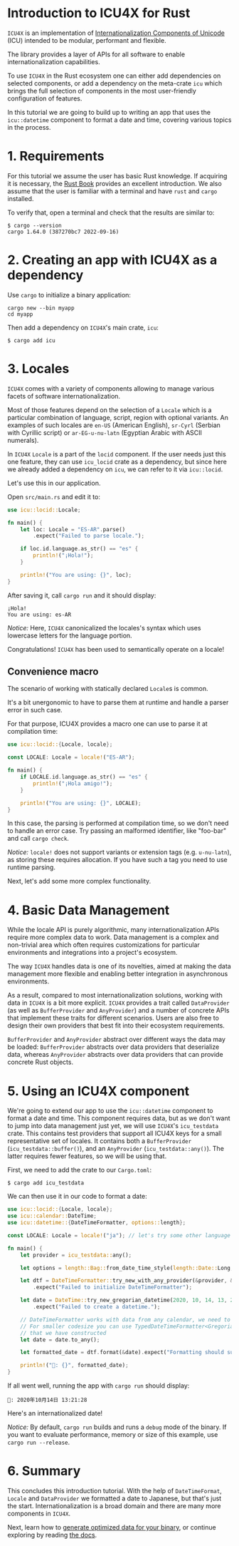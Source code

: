 # Introduction to ICU4X for Rust

`ICU4X` is an implementation of [Internationalization Components of Unicode](http://site.icu-project.org/) (ICU) intended to be modular, performant and flexible.

The library provides a layer of APIs for all software to enable internationalization capabilities.

To use `ICU4X` in the Rust ecosystem one can either add dependencies on selected components, or add a dependency on the meta-crate `icu` which brings the full selection of components in the most user-friendly configuration of features.

In this tutorial we are going to build up to writing an app that uses the `icu::datetime` component to format a date and time, covering various topics in the process.

# 1. Requirements

For this tutorial we assume the user has basic Rust knowledge. If acquiring it is necessary, the [Rust Book](https://doc.rust-lang.org/book/) provides an excellent introduction.
We also assume that the user is familiar with a terminal and have `rust` and `cargo` installed.

To verify that, open a terminal and check that the results are similar to:

```console
$ cargo --version
cargo 1.64.0 (387270bc7 2022-09-16)
```

# 2. Creating an app with ICU4X as a dependency

Use `cargo` to initialize a binary application:

```console
cargo new --bin myapp
cd myapp
```

Then add a dependency on `ICU4X`'s main crate, `icu`:

```console
$ cargo add icu
```

# 3. Locales

`ICU4X` comes with a variety of components allowing to manage various facets of software internationalization.

Most of those features depend on the selection of a `Locale` which is a particular combination of language, script, region with optional variants. An examples of such locales are `en-US` (American English), `sr-Cyrl` (Serbian with Cyrillic script) or `ar-EG-u-nu-latn` (Egyptian Arabic with ASCII numerals).

In `ICU4X` `Locale` is a part of the `locid` component. If the user needs just this one feature, they can use `icu_locid` crate as a dependency, but since here we already added a dependency on `icu`, we can refer to it via `icu::locid`.

Let's use this in our application.

Open `src/main.rs` and edit it to:

```rust
use icu::locid::Locale;

fn main() {
    let loc: Locale = "ES-AR".parse()
        .expect("Failed to parse locale.");

    if loc.id.language.as_str() == "es" {
        println!("¡Hola!");
    }

    println!("You are using: {}", loc);
}
```

After saving it, call `cargo run` and it should display:

```text
¡Hola!
You are using: es-AR
```

*Notice:* Here, `ICU4X` canonicalized the locales's syntax which uses lowercase letters for the language portion.

Congratulations! `ICU4X` has been used to semantically operate on a locale!

## Convenience macro

The scenario of working with statically declared `Locale`s is common.

It's a bit unergonomic to have to parse them at runtime and handle a parser error in such case.

For that purpose, ICU4X provides a macro one can use to parse it at compilation time:

```rust
use icu::locid::{Locale, locale};

const LOCALE: Locale = locale!("ES-AR");

fn main() {
    if LOCALE.id.language.as_str() == "es" {
        println!("¡Hola amigo!");
    }

    println!("You are using: {}", LOCALE);
}
```

In this case, the parsing is performed at compilation time, so we don't need to handle an error case. Try passing an malformed identifier, like "foo-bar" and call `cargo check`.

*Notice:* `locale!` does not support variants or extension tags (e.g. `u-nu-latn`), as storing these requires allocation. If you have such a tag you need to use runtime parsing.

Next, let's add some more complex functionality.

# 4. Basic Data Management

While the locale API is purely algorithmic, many internationalization APIs require more complex data to work. Data management is a complex and non-trivial area which often requires customizations for particular environments and integrations into a project's ecosystem.

The way `ICU4X` handles data is one of its novelties, aimed at making the data management more flexible and enabling better integration in asynchronous environments.

As a result, compared to most internationalization solutions, working with data in `ICU4X` is a bit more explicit. `ICU4X` provides a trait called `DataProvider` (as well as `BufferProvider` and `AnyProvider`) and a number of concrete APIs that implement these traits for different scenarios.
Users are also free to design their own providers that best fit into their ecosystem requirements.

`BufferProvider` and `AnyProvider` abstract over different ways the data may be loaded: `BufferProvider` abstracts over data providers that deserialize data, whereas `AnyProvider` abstracts over data providers that can provide concrete Rust objects.

# 5. Using an ICU4X component

We're going to extend our app to use the `icu::datetime` component to format a date and time. This component requires data, but as we don't want to jump into data management just yet, we will use `ICU4X`'s `icu_testdata` crate. This contains test providers that support all ICU4X keys for a small representative set of locales. It contains both a `BufferProvider` (`icu_testdata::buffer()`), and an `AnyProvider` (`icu_testdata::any()`). The latter requires fewer features, so we will be using that.

First, we need to add the crate to our `Cargo.toml`:

```console
$ cargo add icu_testdata
```

We can then use it in our code to format a date:

```rust
use icu::locid::{Locale, locale};
use icu::calendar::DateTime;
use icu::datetime::{DateTimeFormatter, options::length};

const LOCALE: Locale = locale!("ja"); // let's try some other language

fn main() {
    let provider = icu_testdata::any();

    let options = length::Bag::from_date_time_style(length::Date::Long, length::Time::Medium);

    let dtf = DateTimeFormatter::try_new_with_any_provider(&provider, &LOCALE.into(), options.into())
        .expect("Failed to initialize DateTimeFormatter");

    let date = DateTime::try_new_gregorian_datetime(2020, 10, 14, 13, 21, 28)
        .expect("Failed to create a datetime.");

    // DateTimeFormatter works with data from any calendar, we need to cast to DateTime<AnyCalendar>
    // For smaller codesize you can use TypedDateTimeFormatter<Gregorian> with the DateTime<Gregorian>
    // that we have constructed
    let date = date.to_any();

    let formatted_date = dtf.format(&date).expect("Formatting should succeed");

    println!("📅: {}", formatted_date);
}
```

If all went well, running the app with `cargo run` should display:

```text
📅: 2020年10月14日 13:21:28
```

Here's an internationalized date!

*Notice:* By default, `cargo run` builds and runs a `debug` mode of the binary. If you want to evaluate performance, memory or size of this example, use `cargo run --release`.

# 6. Summary

This concludes this introduction tutorial. With the help of `DateTimeFormat`, `Locale` and `DataProvider` we formatted a date to Japanese, but that's just the start. 
Internationalization is a broad domain and there are many more components in `ICU4X`.

Next, learn how to [generate optimized data for your binary](data_management.md), or continue exploring by reading [the docs](https://icu4x.unicode.org/doc/icu/).
